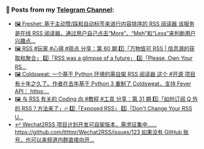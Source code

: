 ### 📰 Posts from my [Telegram Channel](https://t.me/s/aboutrss):
<!-- BLOG-POST-LIST:START -->
- [🖼 Freshet: 基于主动赞/踩和自动标签来进行内容排序的 RSS 阅读器 该服务是在线 RSS 阅读器，通过用户自己点击“More”、“Meh”和“Less”来判断用户兴趣点...](https://t.me/aboutrss/1411)
- [🖼 RSS #玩家 #心得 #观点 分享：第 60 期 1️⃣「万物皆可 RSS | 信息源的获取和聚合」 2️⃣「RSS was a glimpse of a future」 3️⃣「Please, Own Your RS...](https://t.me/aboutrss/1410)
- [🖼 Coldsweat: 一个基于 Python 环境的需自架 RSS 阅读器 这个 #开源 项目有十年之久了。作者在去年基于 Python 3 重制了 Coldsweat，支持 Fever API： https:...](https://t.me/aboutrss/1409)
- [🖼 与 RSS 有关的 Coding 向 #教程 #工具 分享：第 31 期 1️⃣「如何订阅 Q 外的 RSS？方法来了」🔥 2️⃣「Exposed RSS」 3️⃣「Don&#39;t Change Your RSS U...](https://t.me/aboutrss/1408)
- [↩️ Wechat2RSS 项目计划开发可自架版本，需求征集中…… https://github.com/ttttmr/Wechat2RSS/issues/123 如果没有 GitHub 账号，也可以来频道内群直接向开...](https://t.me/aboutrss/1407)
<!-- BLOG-POST-LIST:END -->

<!--
**AboutRSS/AboutRSS** is a ✨ _special_ ✨ repository because its `README.md` (this file) appears on your GitHub profile.

Here are some ideas to get you started:

- 🔭 I’m currently working on ...
- 🌱 I’m currently learning ...
- 👯 I’m looking to collaborate on ...
- 🤔 I’m looking for help with ...
- 💬 Ask me about ...
- 📫 How to reach me: ...
- 😄 Pronouns: ...
- ⚡ Fun fact: ...
-->
